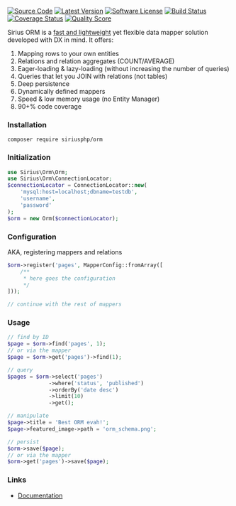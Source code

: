 
[![Source Code](http://img.shields.io/badge/source-siriusphp/orm-blue.svg?style=flat-square)](https://github.com/siriusphp/orm)
[![Latest Version](https://img.shields.io/packagist/v/siriusphp/orm.svg?style=flat-square)](https://github.com/siriusphp/orm/releases)
[![Software License](https://img.shields.io/badge/license-MIT-brightgreen.svg?style=flat-square)](https://github.com/siriusphp/orm/blob/master/LICENSE)
[![Build Status](https://img.shields.io/travis/siriusphp/orm/master.svg?style=flat-square)](https://travis-ci.org/siriusphp/orm)
[![Coverage Status](https://img.shields.io/scrutinizer/coverage/g/siriusphp/orm.svg?style=flat-square)](https://scrutinizer-ci.com/g/siriusphp/orm/code-structure)
[![Quality Score](https://img.shields.io/scrutinizer/g/siriusphp/orm.svg?style=flat-square)](https://scrutinizer-ci.com/g/siriusphp/orm)

Sirius ORM is a [fast and lightweight](https://github.com/adrianmiu/forked-php-orm-benchmark) yet flexible data mapper solution developed with DX in mind. It offers:

1. Mapping rows to your own entities
2. Relations and relation aggregates (COUNT/AVERAGE)
3. Eager-loading & lazy-loading (without increasing the number of queries)
4. Queries that let you JOIN with relations (not tables)
5. Deep persistence
6. Dynamically defined mappers
7. Speed & low memory usage (no Entity Manager)
8. 90+% code coverage

### Installation

```
composer require siriusphp/orm
```

### Initialization

```php
use Sirius\Orm\Orm;
use Sirius\Orm\ConnectionLocator;
$connectionLocator = ConnectionLocator::new(
    'mysql:host=localhost;dbname=testdb',
    'username',
    'password'
);
$orm = new Orm($connectionLocator);
```

### Configuration

AKA, registering mappers and relations

```php
$orm->register('pages', MapperConfig::fromArray([
    /**
     * here goes the configuration 
     */
]));

// continue with the rest of mappers
```

### Usage

```php
// find by ID
$page = $orm->find('pages', 1);
// or via the mapper
$page = $orm->get('pages')->find(1);

// query
$pages = $orm->select('pages')
             ->where('status', 'published')
             ->orderBy('date desc')
             ->limit(10)
             ->get();

// manipulate
$page->title = 'Best ORM evah!';
$page->featured_image->path = 'orm_schema.png';

// persist
$orm->save($page);
// or via the mapper
$orm->get('pages')->save($page);
```

### Links

- [Documentation](https://www.sirius.ro/php/sirius/orm/)